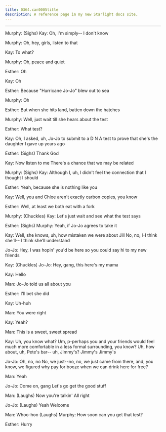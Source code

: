 ```yaml
---
title: 0364.can0005title
description: A reference page in my new Starlight docs site.
---
```

----- 
Murphy: (Sighs) 
Kay: Oh, I'm simply-- I don't know
 
Murphy: Oh, hey, girls, listen to that
 
Kay: To what? 
 
Murphy: Oh, peace and quiet
 
Esther: Oh
 
Kay: Oh
 
Esther: Because "Hurricane Jo-Jo" blew out to sea
 
Murphy: Oh
 
Esther: But when she hits land, batten down the hatches
 
Murphy: Well, just wait till she hears about the test
 
Esther: What test? 
 
Kay: Oh, I asked, uh, Jo-Jo to submit to a D
N
A
 test to prove that she's 
the daughter I gave up years ago
 
Esther: (Sighs) Thank God
 
Kay: Now listen to me
 There's a chance that we may be related


 
Murphy: (Sighs) 
Kay: Although I, uh, I didn't feel the connection that I thought I should


Esther: Yeah, because she is nothing like you
 
Kay: Well, you and Chloe aren't exactly carbon copies, you know
 
Esther: Well, at least we both eat with a fork
 
Murphy: (Chuckles) 
Kay: Let's just wait and see what the test says
 
Esther: (Sighs) 
Murphy: Yeah, if Jo-Jo agrees to take it
 
Kay: Well, she knows, uh, how mistaken we were about Jill
 No, no, I-I think 
she'll-- I think she'll understand
 
Jo-Jo: Hey, I was hopin' you'd be here so you could say hi to my new friends


Kay: (Chuckles) 
Jo-Jo: Hey, gang, this here's my mama
 
Kay: Hello
 
Man: Jo-Jo told us all about you
 
Esther: I'll bet she did
 
Kay: Uh-huh
 
Man: You were right
 
Kay: Yeah? 
 
Man: This is a sweet, sweet spread
 
Kay: Uh, you know what? 
 Um, p-perhaps you and your friends would feel much 
more comfortable in a less formal surrounding, you know? 
 Uh, how about, uh, 
Pete's bar-- uh, Jimmy's? 
 Jimmy's
 Jimmy's
 
Jo-Jo: Oh, no, no
 No, we just--no, no, we just came from there, and, you 
know, we figured why pay for booze when we can drink here for free? 
 
Man: Yeah
 
Jo-Jo: Come on, gang
 Let's go get the good stuff
 
Man: (Laughs) Now you're talkin'
 All right
 
Jo-Jo: (Laughs) Yeah
 Welcome
 
Man: Whoo-hoo
 (Laughs) 
Murphy: How soon can you get that test? 
 
Esther: Hurry
 

